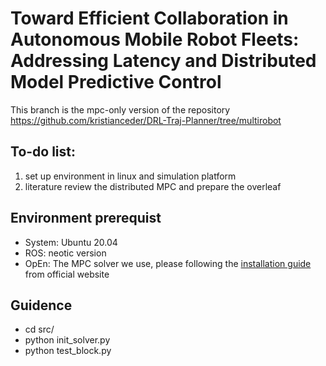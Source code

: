 # Toward Efficient Collaboration in Autonomous Mobile Robot Fleets: Addressing Latency and Distributed Model Predictive Control

This branch is the mpc-only version of the repository https://github.com/kristianceder/DRL-Traj-Planner/tree/multirobot

## **To-do list:**
1. set up environment in linux and simulation platform
2. literature review the distributed MPC and prepare the overleaf 

## **Environment prerequist**
- System: Ubuntu 20.04
- ROS: neotic version
- OpEn: The MPC solver we use, please following the [installation guide](https://alphaville.github.io/optimization-engine/docs/installation) from official website

## **Guidence**
- cd src/
- python init_solver.py
- python test_block.py
